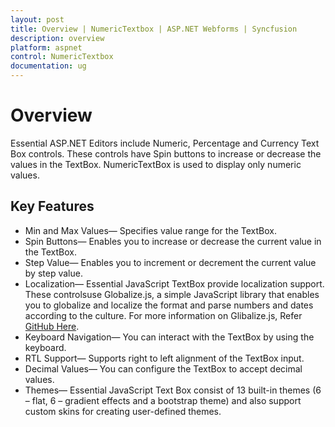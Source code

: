 ```yaml
---
layout: post
title: Overview | NumericTextbox | ASP.NET Webforms | Syncfusion
description: overview
platform: aspnet
control: NumericTextbox
documentation: ug
---
```


# Overview

Essential ASP.NET Editors include Numeric, Percentage and Currency Text Box controls. These controls have Spin buttons to increase or decrease the values in the TextBox. NumericTextBox is used to display only numeric values. 

## Key Features

* Min and Max Values— Specifies value range for the TextBox.
* Spin Buttons— Enables you to increase or decrease the current value in the TextBox.
* Step Value— Enables you to increment or decrement the current value by step value.
* Localization— Essential JavaScript TextBox provide localization support. These controlsuse Globalize.js, a simple JavaScript library that enables you to globalize and localize the format and parse numbers and dates according to the culture. For more information on Glibalize.js, Refer [GitHub Here](https://github.com/jquery/globalize).
* Keyboard Navigation— You can interact with the TextBox by using the keyboard.
* RTL Support— Supports right to left alignment of the TextBox input.
* Decimal Values— You can configure the TextBox to accept decimal values.
* Themes— Essential JavaScript Text Box consist of 13 built-in themes (6 – flat, 6 – gradient effects and a bootstrap theme) and also support custom skins for creating user-defined themes.
